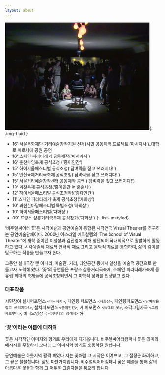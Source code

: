 ```yaml
---
layout: about
---
```


![intro](/assets/images/flower/intro3.jpg){: .img-fluid }

- 16‘ 서울문화재단 거리예술창작지원 선정(시민 공동제작 프로젝트 ’마사지사‘)_대학로 마로니에 공원 공연
- 16‘ 스페인 피라타레가 공동제작(’마사지사‘)
- 16‘ 춘천마임축제 공식초청 (’종이인간‘)
- 15‘ 하이서울페스티벌 공식초청(’담벼락을 짚고 쓰러지다!‘)
- 15‘ 안산국제거리극축제 공식초청(’담벼락을 짚고 쓰러지다!‘)
- 15‘ 서울거리예술창작센터 공동제작 공연 (’담벼락을 짚고 쓰러지다!‘)
- 13‘ 과천축제 공식초청(’종이인간 in 온온사‘)
- 12’ 하이서울페스티벌 공식초청작!(‘종이인간’)
- 11’ 스페인 피라타레가 축제 공식초청(‘자화상’)
- 10’ 과천한마당페스티벌 특별초청(‘자화상’)
- 10’ 하이서울페스티벌(‘자화상’)
- 09’ 프랑스 샬롱거리극축제 공식참가(‘자화상’)
{: .list-unstyled}

‘비주얼씨어터 꽃’은 시각예술과 공연예술이 통합된 시각연극 Visual Theater를 추구하는
공연예술단체이다. 2000년 이스라엘 예루살렘의 ‘The School of Visual Theater'에 재학 중이던 이철성과 김진영에 의해 창단되어 국내외적으로 활발하게 활동하고 있다. 시각예술적 재료와 연극적 재료 그리고 음악적 재료를 통합하여, 삶의 깊이를 탐구하는 작품을 만들고자 한다. 

그동안 실내극장 뿐 아니라, 미술관, 거리, 대안공간 등에서 일상을 예술적 공간으로 만들고자 노력해 왔다. ‘꽃’의 공연들은 프랑스 샬롱거리극축제, 스페인 피라타레가축제 등 유럽 최대의 축제들에 공식초청되면서 그 미학적 성과를 인정받고 있다.

### 대표작품

시민참여 설치퍼포먼스 `<마사지사>`, 페인팅 퍼포먼스 `<자화상>`, 페인팅퍼포먼스 `<담벼락을 짚고 쓰러지다!>`, 설치퍼포먼스 `<종이인간>`, 시 퍼포먼스 `<늑대의 옷>`, 조각그림자극 `<그림자로부터>`, 비디오영상극 `<어머니의 장례식>` 外

### ‘꽃’이라는 이름에 대하여

꽃은 시각적인 이미지와 향기로 우리에게 다가옵니다. 비주얼씨어터컴퍼니 꽃은 의미와 메시지를 주장하기 보다는 그 이미지와 향기로 소통하길 원합니다.

공연예술은 하룻저녁 활짝 피었다 지는 꽃처럼 그 시작은 어여쁘고, 그 절정은 화려하고, 그 끝은 쓸쓸합니다. 삶도 마찬가지입니다. 비주얼씨어터컴퍼니 꽃은 예술을 통해 삶의 아름다운 꽃들과 함께 그 어두운 그림자들을 품으려 합니다
